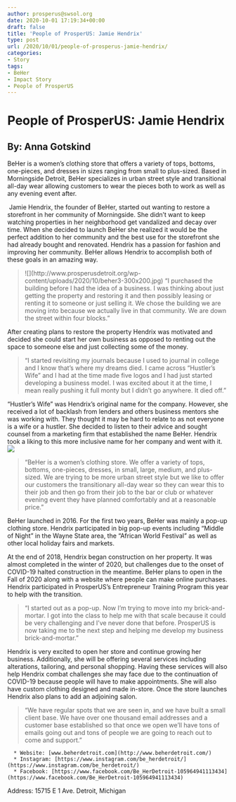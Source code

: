 ```yaml
---
author: prosperus@swsol.org
date: 2020-10-01 17:19:34+00:00
draft: false
title: 'People of ProsperUS: Jamie Hendrix'
type: post
url: /2020/10/01/people-of-prosperus-jamie-hendrix/
categories:
- Story
tags:
- BeHer
- Impact Story
- People of ProsperUS
---
```


# People of ProsperUS: Jamie Hendrix




## By: Anna Gotskind


BeHer is a women’s clothing store that offers a variety of tops, bottoms, one-pieces, and dresses in sizes ranging from small to plus-sized. Based in Morningside Detroit, BeHer specializes in urban street style and transitional all-day wear allowing customers to wear the pieces both to work as well as any evening event after.

 Jamie Hendrix, the founder of BeHer, started out wanting to restore a storefront in her community of Morningside. She didn’t want to keep watching properties in her neighborhood get vandalized and decay over time. When she decided to launch BeHer she realized it would be the perfect addition to her community and the best use for the storefront she had already bought and renovated. Hendrix has a passion for fashion and improving her community. BeHer allows Hendrix to accomplish both of these goals in an amazing way. 


<blockquote>![](http://www.prosperusdetroit.org/wp-content/uploads/2020/10/beher3-300x200.jpg)
“I purchased the building before I had the idea of a business. I was thinking about just getting the property and restoring it and then possibly leasing or renting it to someone or just selling it. We chose the building we are moving into because we actually live in that community. We are down the street within four blocks.”</blockquote>


After creating plans to restore the property Hendrix was motivated and decided she could start her own business as opposed to renting out the space to someone else and just collecting some of the money.


<blockquote>“I started revisiting my journals because I used to journal in college and I know that’s where my dreams died. I came across “Hustler’s Wife” and I had at the time made five logos and I had just started developing a business model. I was excited about it at the time, I mean really pushing it full monty but I didn’t go anywhere. It died off.”</blockquote>


“Hustler’s Wife” was Hendrix’s original name for the company. However, she received a lot of backlash from lenders and others business mentors she was working with. They thought it may be hard to relate to as not everyone is a wife or a hustler. She decided to listen to their advice and sought counsel from a marketing firm that established the name BeHer. Hendrix took a liking to this more inclusive name for her company and went with it.![](http://www.prosperusdetroit.org/wp-content/uploads/2020/10/beher1-155x300.jpg)




<blockquote>“BeHer is a women’s clothing store. We offer a variety of tops, bottoms, one-pieces, dresses, in small, large, medium, and plus-sized. We are trying to be more urban street style but we like to offer our customers the transitionary all-day wear so they can wear this to their job and then go from their job to the bar or club or whatever evening event they have planned comfortably and at a reasonable price.”</blockquote>


BeHer launched in 2016. For the first two years, BeHer was mainly a pop-up clothing store. Hendrix participated in big pop-up events including “Middle of Night” in the Wayne State area, the “African World Festival” as well as other local holiday fairs and markets.

At the end of 2018, Hendrix began construction on her property. It was almost completed in the winter of 2020, but challenges due to the onset of COVID-19 halted construction in the meantime. BeHer plans to open in the Fall of 2020 along with a website where people can make online purchases. Hendrix participated in ProsperUS’s Entrepreneur Training Program this year to help with the transition.


<blockquote>“I started out as a pop-up. Now I’m trying to move into my brick-and-mortar. I got into the class to help me with that scale because it could be very challenging and I’ve never done that before. ProsperUS is now taking me to the next step and helping me develop my business brick-and-mortar.”</blockquote>


Hendrix is very excited to open her store and continue growing her business. Additionally, she will be offering several services including alterations, tailoring, and personal shopping. Having these services will also help Hendrix combat challenges she may face due to the continuation of COVID-19 because people will have to make appointments. She will also have custom clothing designed and made in-store. Once the store launches Hendrix also plans to add an adjoining salon.



<blockquote>“We have regular spots that we are seen in, and we have built a small client base. We have over one thousand email addresses and a customer base established so that once we open we’ll have tons of emails going out and tons of people we are going to reach out to come and support.”</blockquote>





 	  * Website: [www.beherdetroit.com](http://www.beherdetroit.com/)
 	  * Instagram: [https://www.instagram.com/be_herdetroit/](https://www.instagram.com/be_herdetroit/)
 	  * Facebook: [https://www.facebook.com/Be_HerDetroit-105964941113434](https://www.facebook.com/Be_HerDetroit-105964941113434)

Address: 15715 E 1 Ave. Detroit, Michigan
